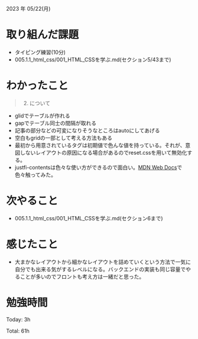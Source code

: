 2023 年 05/22(月)

# 取り組んだ課題

* タイピング練習(10分)
* 005.1.1_html_css/001_HTML_CSSを学ぶ.md(セクション5/43まで)

# わかったこと

> 2. について

* glidでテーブルが作れる
* gapでテーブル同士の間隔が取れる
* 記事の部分などの可変になりそうなところはautoにしてあげる
* 空白もgridの一部として考える方法もある
* 最初から用意されているタグは初期値で色んな値を持っている。それが、意図しないレイアウトの原因になる場合があるのでreset.cssを用いて無効化する。
* justfi-contentsは色々な使い方ができるので面白い。[MDN Web Docs](https://developer.mozilla.org/ja/docs/Web/CSS/justify-content)で色々触ってみた。



# 次やること

* 005.1.1_html_css/001_HTML_CSSを学ぶ.md(セクション6まで)

# 感じたこと

* 大まかなレイアウトから細かなレイアウトを詰めていくという方法で一気に自分でも出来る気がするレベルになる。バックエンドの実装も同じ容量でやることが多いのでフロントも考え方は一緒だと思った。

# 勉強時間

Today: 3h

Total: 61h




